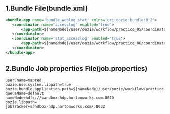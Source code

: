 1.Bundle File(bundle.xml)
----------------------------------------------------------------------------------------------------------------------------
```xml
<bundle-app name='bundle_weblog_stat' xmlns='uri:oozie:bundle:0.2'>
   <coordinator name="accesslog" enabled="true">
       <app-path>${nameNode}/user/oozie/workflow/practice_05/coordinator.xml</app-path>
   </coordinator>
   <coordinator name='stat_accesslog' enabled="true">
       <app-path>${nameNode}/user/oozie/workflow/practice_06/coordinator.xml</app-path>
   </coordinator>
</bundle-app>
```

2.Bundle Job properties File(job.properties)
----------------------------------------------------------------------------------------------------------------------------
<pre><code>user.name=mapred
oozie.use.system.libpath=true
oozie.bundle.application.path=${nameNode}/user/oozie/workflow/practice_07
queueName=default
nameNode=hdfs://sandbox-hdp.hortonworks.com:8020
oozie.libpath=
jobTracker=sandbox-hdp.hortonworks.com\:8032
</code></pre>
